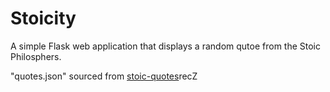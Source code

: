 # Stoicity
A simple Flask web application that displays a random qutoe from the Stoic Philosphers.

"quotes.json" sourced from [stoic-quotes](https://github.com/benhoneywill/stoic-quotes)recZ